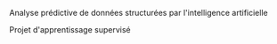 Analyse prédictive de données structurées par l'intelligence artificielle

Projet d'apprentissage supervisé 
